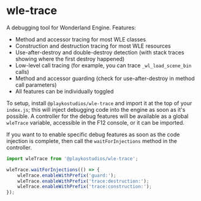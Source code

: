 # wle-trace

A debugging tool for Wonderland Engine. Features:
- Method and accessor tracing for most WLE classes
- Construction and destruction tracing for most WLE resources
- Use-after-destroy and double-destroy detection (with stack traces showing where the first destroy happened)
- Low-level call tracing (for example, you can trace `_wl_load_scene_bin` calls)
- Method and accessor guarding (check for use-after-destroy in method call parameters)
- All features can be individually toggled

To setup, install `@playkostudios/wle-trace` and import it at the top of your
`index.js`; this will inject debugging code into the engine as soon as it's
possible. A controller for the debug features will be available as a global
`wleTrace` variable, accessible in the F12 console, or it can be imported.

If you want to to enable specific debug features as soon as the code injection
is complete, then call the `waitForInjections` method in the controller.
```js
import wleTrace from '@playkostudios/wle-trace';

wleTrace.waitForInjections(() => {
    wleTrace.enableWithPrefix('guard:');
    wleTrace.enableWithPrefix('trace:destruction:');
    wleTrace.enableWithPrefix('trace:construction:');
});
```

